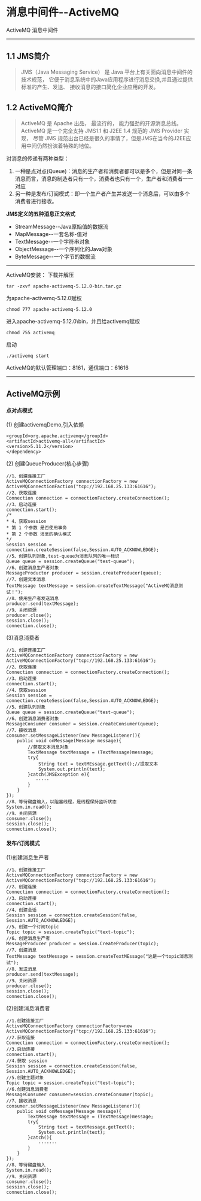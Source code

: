 # 消息中间件--ActiveMQ

ActiveMQ 消息中间件

---
## 1.1 JMS简介
>JMS（Java Messaging Service） 是 Java 平台上有关面向消息中间件的技术规范， 它便于消息系统中的Java应用程序进行消息交换,并且通过提供标准的产生、发送、 接收消息的接口简化企业应用的开发。
        
## 1.2 ActiveMQ简介
>ActiveMQ 是 Apache 出品， 最流行的， 能力强劲的开源消息总线。 ActiveMQ 是一个完全支持 JMS1.1 和 J2EE 1.4 规范的 JMS Provider 实现， 尽管 JMS 规范出台已经是很久的事情了，但是JMS在当今的J2EE应用中间仍然扮演着特殊的地位。

对消息的传递有两种类型：

1.  一种是点对点(Queue)：消息的生产者和消费者都可以是多个，但是对同一条消息而言，消息的制造者只有一个，消费者也只有一个，生产者和消费者一一对应
2. 另一种是发布/订阅模式：即一个生产者产生并发送一个消息后，可以由多个消费者进行接收。

**JMS定义的五种消息正文格式**

* StreamMessage--Java原始值的数据流
* MapMessage--一套名称-值对
* TextMessage--一个字符串对象
* ObjectMessage--一个序列化的Java对象
* ByteMessage--一个字节的数据流

---
ActiveMQ安装：
下载并解压
```
tar -zxvf apache-activemq-5.12.0-bin.tar.gz
```
为apache-activemq-5.12.0赋权
```
chmod 777 apache-activemq-5.12.0
```
进入apache-activemq-5.12.0\bin，并且给activemq赋权
```
chmod 755 activemq 
```
启动
```
./activemq start
```
ActiveMQ的默认管理端口：8161，通信端口：61616

---
## ActiveMQ示例

#### 点对点模式
(1) 创建activemqDemo,引入依赖

```<dependency>
<groupId>org.apache.activemq</groupId>
<artifactId>activemq-all</artifactId>
<version>5.11.2</version>
</dependency>
```
(2) 创建QueueProducer(核心步骤)
```
//1、创建连接工厂
ActiveMQConnectionFactory connectionFactory = new ActiveMQConnectionFaction("tcp://192.168.25.133:61616");
//2、获取连接
Connection connection = connectionFactory.createConnection();
//3、启动连接
connection.start();
/*
* 4、获取session
* 第 1 个参数 是否使用事务
* 第 2 个参数 消息的确认模式
*/
Session session = connection.createSession(false,Session.AUTO_ACKNOWLEDGE);
//5、创建队列对象,test-queue为消息队列的唯一标识
Queue queue = session.createQueue("test-queue");
//6、创建消息生产者对象
MessageProductor producer = session.createProducer(queue);
//7、创建文本消息
TextMessage textMessage = session.createTextMessage("ActiveMQ消息测试！");
//8、使用生产者发送消息
producer.send(textMessage);
//9、关闭资源
producer.close();
session.close();
connection.close();
```

(3)消息消费者
```
//1、创建连接工厂
ActiveMQConnectionFactory connectionFactory = new ActiveMQConnectionFactory("tcp://192.168.25.133:61616");
//2、获取连接
Connection connection = connectionFactory.createConnection();
//3、启动连接
connection.start();
//4、获取session
Session session = connection.createSession(false,Session.AUTO_ACKNOWLEDGE);
//5、创建队列对象
Queue queue = session.createQueue("test-queue");
//6、创建消息消费者对象
MessageConsumer consumer = session.createConsumer(queue);
//7、接收消息
consumer.setMessageListener(new MessageListener(){
    public void onMessage(Message message){
        //获取文本消息对象
        TextMessage textMessage = (TextMessage)message;
        try{
            String text = textMEssage.getText();//提取文本
            System.out.println(text);
        }catch(JMSException e){
           ·····
        }
    }
});
//8、等待键盘输入，以阻塞线程，是线程保持监听状态
System.in.read();
//9、关闭资源
consumer.close();
session.close();
connection.close();
```

#### 发布/订阅模式

(1)创建消息生产者

```
//1、创建连接工厂
ActiveMQConnectionFactory connectionFactory = new ActiveMQConnectionFactory("tcp://192.168.25.133:61616");
//2、创建连接
Connection connection = connectionFactory.createConnection();
//3、启动连接
connection.start();
//4、创建会话
Session session = connection.createSession(false, Session.AUTO_ACKNOWLEDGE);
//5、创建一个订阅topic
Topic topic = session.createTopic("text-topic");
//6、创建消息生产者
MessageProducer producer = session.CreateProducer(topic);
//7、创建消息
TextMessage textMessage = session.createTextMEssage("这是一个topic消息测试");
//8、发送消息
producer.send(textMessage);
//9、关闭资源
producer.close();
session.close();
connection.close();
```
(2)创建消息消费者
```
//1.创建连接工厂
ActiveMQConnectionFactory connectionFactory=new
ActiveMQConnectionFactory("tcp://192.168.25.133:61616");
//2.获取连接
Connection connection = connectionFactory.createConnection();
//3.启动连接
connection.start();
//4.获取 session
Session session = connection.createSession(false, Session.AUTO_ACKNOWLEDGE);
//5.创建主题对象
Topic topic = session.createTopic("test-topic");
//6.创建消息消费者
MessageConsumer consumer=session.createConsumer(topic);
//7、接收消息
consumer.setMessageListener(new MessageListener(){
    public void onMessage(Message message){
        TextMessage textMessage = (TextMessage)message;
        try{
            String text = textMessage.getText();
            System.out.println(text);
        }catch(){
            ·······
        }
    }
});
//8、等待键盘输入
System.in.read();
//9、关闭资源
consumer.close();
session.close();
connection.close();
```
